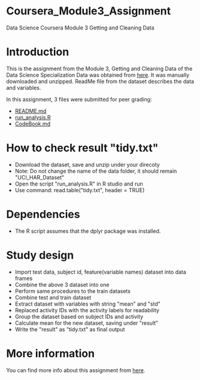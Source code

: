 # Coursera_Module3_Assignment
Data Science Coursera Module 3 Getting and Cleaning Data 

# Introduction
This is the assignment from the Module 3, Getting and Cleaning Data of the Data Science Specialization
Data was obtained from [here](https://d396qusza40orc.cloudfront.net/getdata%2Fprojectfiles%2FUCI%20HAR%20Dataset.zip).
It was manually downloaded and unzipped. ReadMe file from the dataset describes the data and variables.

In this assignment, 3 files were submitted for peer grading:

- [README.md](https://github.com/xingruoyu/Coursera_Module3_Assignment/blob/master/README.md)
- [run_analysis.R](https://github.com/xingruoyu/Coursera_Module3_Assignment/blob/master/run_analysis.R)
- [CodeBook.md](https://github.com/xingruoyu/Coursera_Module3_Assignment/blob/master/CodeBook.md)

# How to check result "tidy.txt"
- Download the dataset, save and unzip under your direcoty
- Note: Do not change the name of the data folder, it should remain "UCI_HAR_Dataset"
- Open the script "run_analysis.R" in R studio and run
- Use command: read.table("tidy.txt", header = TRUE)

# Dependencies
- The R script assumes that the dplyr package was installed.

# Study design
- Import test data, subject id, feature(variable names) dataset into data frames
- Combine the above 3 dataset into one
- Perform same procedures to the train datasets
- Combine test and train dataset
- Extract dataset with variables with string "mean" and "std"
- Replaced activity IDs with the activity labels for readability
- Group the dataset based on subject IDs and activity
- Calculate mean for the new dataset, saving under "result"
- Write the "result" as "tidy.txt" as final output

# More information
You can find more info about this assignment from [here](https://www.coursera.org/learn/data-cleaning/peer/FIZtT/getting-and-cleaning-data-course-project).
